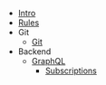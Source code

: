 - [Intro](intro.md)
- [Rules](rules.md)
- Git
    - [Git](git/git.md)
- Backend
    - [GraphQL](backend/graphql/graphql.md)
        - [Subscriptions](backend/graphql/subscriptions.md)
